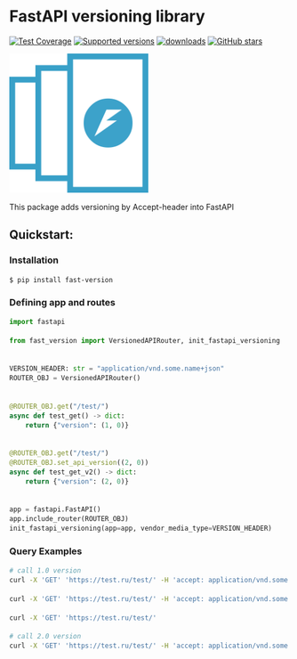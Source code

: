 FastAPI versioning library
==
[![Test Coverage](https://codecov.io/gh/community-of-python/fast-version/branch/main/graph/badge.svg)](https://codecov.io/gh/community-of-python/fast-version)
[![Supported versions](https://img.shields.io/pypi/pyversions/fast-version.svg)](https://pypi.python.org/pypi/fast-version)
[![downloads](https://img.shields.io/pypi/dm/fast-version.svg)](https://pypistats.org/packages/fast-version)
[![GitHub stars](https://img.shields.io/github/stars/modern-python/fast-version)](https://github.com/modern-python/fast-version/stargazers)

<img src="./logo.svg" width="250" />

This package adds versioning by Accept-header into FastAPI

## Quickstart:

### Installation

```shell
$ pip install fast-version
```

### Defining app and routes
```python
import fastapi

from fast_version import VersionedAPIRouter, init_fastapi_versioning


VERSION_HEADER: str = "application/vnd.some.name+json"
ROUTER_OBJ = VersionedAPIRouter()


@ROUTER_OBJ.get("/test/")
async def test_get() -> dict:
    return {"version": (1, 0)}


@ROUTER_OBJ.get("/test/")
@ROUTER_OBJ.set_api_version((2, 0))
async def test_get_v2() -> dict:
    return {"version": (2, 0)}


app = fastapi.FastAPI()
app.include_router(ROUTER_OBJ)
init_fastapi_versioning(app=app, vendor_media_type=VERSION_HEADER)
```

### Query Examples
```bash
# call 1.0 version
curl -X 'GET' 'https://test.ru/test/' -H 'accept: application/vnd.some.name+json; version=1.0'

curl -X 'GET' 'https://test.ru/test/' -H 'accept: application/vnd.some.name+json'

curl -X 'GET' 'https://test.ru/test/'

# call 2.0 version
curl -X 'GET' 'https://test.ru/test/' -H 'accept: application/vnd.some.name+json; version=2.0'
```
